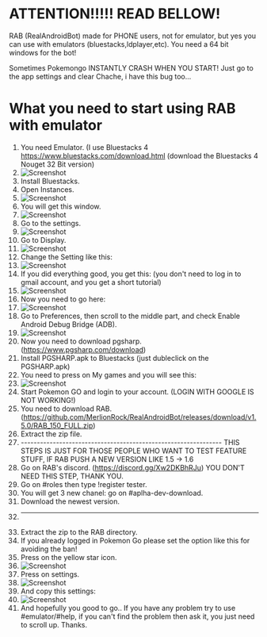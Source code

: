 # ATTENTION!!!!! READ BELLOW!
RAB (RealAndroidBot) made for PHONE users, not for emulator, but yes you can use with emulators (bluestacks,ldplayer,etc).
You need a 64 bit windows for the bot!

Sometimes Pokemongo INSTANTLY CRASH WHEN YOU START! Just go to the app settings and clear Chache, i have this bug too...



# What you need to start using RAB with emulator
1. You need Emulator. (I use Bluestacks 4 https://www.bluestacks.com/download.html (download the Bluestacks 4 Nouget 32 Bit version)
2. ![Screenshot](https://i.imgur.com/WeeNSzf.png)
3. Install Bluestacks.
4. Open Instances.
5. ![Screenshot](https://i.imgur.com/Urj6Vd4.png)
6. You will get this window.
7. ![Screenshot](https://i.imgur.com/KYxZ7kG.png)
8. Go to the settings.
9. ![Screenshot](https://i.imgur.com/S09DopP.png)
10. Go to Display.
11. ![Screenshot](https://i.imgur.com/TzsucCg.png)
12. Change the Setting like this:
13. ![Screenshot](https://i.imgur.com/ZSdIEZC.png)
14. If you did everything good, you get this: (you don't need to log in to gmail account, and you get a short tutorial)
15. ![Screenshot](https://i.imgur.com/Z9W9BNb.png)
16. Now you need to go here:
17. ![Screenshot](https://i.imgur.com/0meCHmA.png)
18. Go to Preferences, then scroll to the middle part, and check Enable Android Debug Bridge (ADB).
19. ![Screenshot](https://i.imgur.com/28BL0mL.png)
20. Now you need to download pgsharp. (https://www.pgsharp.com/download)
21. Install PGSHARP.apk to Bluestacks (just dubleclick on the PGSHARP.apk)
22. You need to press on My games and you will see this:
23. ![Screenshot](https://i.imgur.com/ZRXv93q.png)
24. Start Pokemon GO and login to your account. (LOGIN WITH GOOGLE IS NOT WORKING!)
26. You need to download RAB. (https://github.com/MerlionRock/RealAndroidBot/releases/download/v1.5.0/RAB_150_FULL.zip)
26. Extract the zip file.
27. --------------------------------------------------------------- THIS STEPS IS JUST FOR THOSE PEOPLE WHO WANT TO TEST FEATURE STUFF, IF RAB PUSH A NEW VERSION LIKE 1.5 -> 1.6
28. Go on RAB's discord. (https://discord.gg/Xw2DKBhRJu)        YOU DON'T NEED THIS STEP, THANK YOU.
29. Go on #roles then type !register tester.
30. You will get 3 new chanel: go on #aplha-dev-download.
31. Download the newest version.
32. ---------------------------------------------------------------
33. Extract the zip to the RAB directory.
34. If you already logged in Pokemon Go please set the option like this for avoiding the ban!
35. Press on the yellow star icon.
36. ![Screenshot](https://i.imgur.com/vVAzRYH.png)
37. Press on settings.
38. ![Screenshot](https://i.imgur.com/wM9Qtmg.png)
39. And copy this settings:
40. ![Screenshot](https://i.imgur.com/gqaVXdk.png)
41. And hopefully you good to go.. If you have any problem try to use #emulator/#help, if you can't find the problem then ask it, you just need to scroll up. Thanks.
